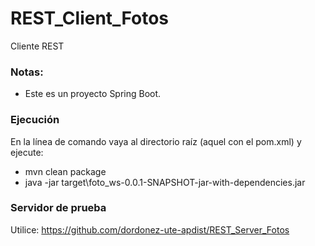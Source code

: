# REST_Client_Fotos
Cliente REST

### Notas:
- Este es un proyecto Spring Boot.

### Ejecución
En la línea de comando vaya al directorio raíz (aquel con el pom.xml) y ejecute:
- mvn clean package
- java -jar target\foto_ws-0.0.1-SNAPSHOT-jar-with-dependencies.jar

### Servidor de prueba
Utilice: https://github.com/dordonez-ute-apdist/REST_Server_Fotos
